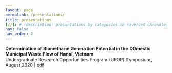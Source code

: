 ```yaml
---
layout: page
permalink: /presentations/
title: presentations
[//]: # (description: presentations by categories in reversed chronological order. generated by jekyll-scholar.)
nav: false
nav_order: 2
---
```


**Determination of Biomethane Generation Potential in the DOmestic Municipal Waste Flow of Hanoi, Vietnam**<br>
Undergraduate Research Opportunities Program (UROP) Symposium, August 2020 | [pdf](/assets/pdf/UROP_Symposium_Poster_2020.pdf)
